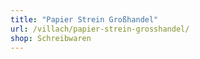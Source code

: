 ```yaml
---
title: "Papier Strein Großhandel"
url: /villach/papier-strein-grosshandel/
shop: Schreibwaren
---
```

